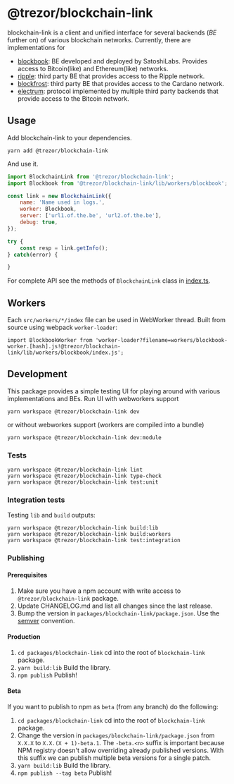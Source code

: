 # @trezor/blockchain-link

blockchain-link is a client and unified interface for several backends (_BE_ further on) of various blockchain networks. Currently, there are implementations for

-   [blockbook](https://github.com/trezor/blockbook): BE developed and deployed by SatoshiLabs. Provides access to Bitcoin(like) and Ethereum(like) networks.
-   [ripple](https://xrpl.org/): third party BE that provides access to the Ripple network.
-   [blockfrost](https://blockfrost.io): third party BE that provides access to the Cardano network.
-   [electrum](https://electrumx-spesmilo.readthedocs.io/en/latest/): protocol implemented by multiple third party backends that provide access to the Bitcoin network.

## Usage

Add blockchain-link to your dependencies.

```shell
yarn add @trezor/blockchain-link
```

And use it.

```javascript
import BlockchainLink from '@trezor/blockchain-link';
import Blockbook from '@trezor/blockchain-link/lib/workers/blockbook';

const link = new BlockchainLink({
    name: 'Name used in logs.',
    worker: Blockbook,
    server: ['url1.of.the.be', 'url2.of.the.be'],
    debug: true,
});

try {
    const resp = link.getInfo();
} catch(error) {

}
```

For complete API see the methods of `BlockchainLink` class in [index.ts](./src/index.ts).

## Workers
Each `src/workers/*/index` file can be used in WebWorker thread.
Built from source using webpack `worker-loader`:

```
import BlockbookWorker from 'worker-loader?filename=workers/blockbook-worker.[hash].js!@trezor/blockchain-link/lib/workers/blockbook/index.js';
```

## Development

This package provides a simple testing UI for playing around with various implementations and BEs.
Run UI with webworkers support

```shell
yarn workspace @trezor/blockchain-link dev
```
or without webworkes support (workers are compiled into a bundle)
```shell
yarn workspace @trezor/blockchain-link dev:module
```


### Tests

```
yarn workspace @trezor/blockchain-link lint
yarn workspace @trezor/blockchain-link type-check
yarn workspace @trezor/blockchain-link test:unit
```

### Integration tests
Testing `lib` and `build` outputs:
```
yarn workspace @trezor/blockchain-link build:lib
yarn workspace @trezor/blockchain-link build:workers
yarn workspace @trezor/blockchain-link test:integration
```

### Publishing

#### Prerequisites

1. Make sure you have a npm account with write access to `@trezor/blockchain-link` package.
1. Update CHANGELOG.md and list all changes since the last release.
1. Bump the version in `packages/blockchain-link/package.json`. Use the [semver](https://semver.org/) convention.

#### Production

1. `cd packages/blockchain-link` cd into the root of `blockchain-link` package.
1. `yarn build:lib` Build the library.
1. `npm publish` Publish!

#### Beta

If you want to publish to npm as `beta` (from any branch) do the following:

1. `cd packages/blockchain-link` cd into the root of `blockchain-link` package.
1. Change the version in `packages/blockchain-link/package.json` from `X.X.X` to `X.X.(X + 1)-beta.1`.
   The `-beta.<n>` suffix is important because NPM registry doesn't allow overriding already published versions.
   With this suffix we can publish multiple beta versions for a single patch.
1. `yarn build:lib` Build the library.
1. `npm publish --tag beta` Publish!
